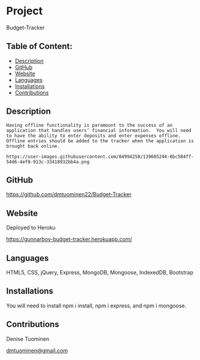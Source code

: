 # Project  
   Budget-Tracker
## Table of Content:
* [Description](#description)
* [GitHub](#github)
* [Website](#website)
* [Languages](#languages)
* [Installations](#installations)
* [Contributions](#contributions)

## Description
    Having offline functionality is paramount to the success of an application that handles users’ financial information.  You will need to have the ability to enter deposits and enter expenses offline.  Offline entries should be added to the tracker when the application is brought back online.
    
    https://user-images.githubusercontent.com/84994258/139605244-6bc584ff-54d6-4ef8-913c-33418932bb4a.png
    
## GitHub
https://github.com/dmtuominen22/Budget-Tracker

## Website 
Deployed to Heroku

https://gunnarboy-budget-tracker.herokuapp.com/

## Languages
HTML5, CSS, jQuery, Express, MongoDB, Mongoose, IndexedDB, Bootstrap
## Installations
  You will need to install  npm i install, npm i express, and npm i mongoose.

 ## Contributions
  Denise Tuominen
  
  dmtuominen@gmail.com 
